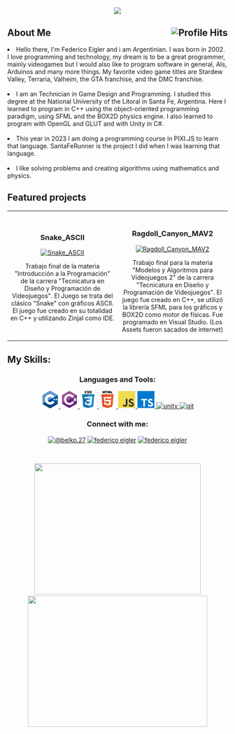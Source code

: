 <p align="center">
<img align="center" src="https://64.media.tumblr.com/4e67f2f2d4d2fcab4e8f6a9e5ccb3588/tumblr_ommxx7WK3p1tk7m95o1_540.gifv">
<h3 align="center"></h3>
</p>
<h2>About Me <img align="right" alt="Profile Hits" src="https://komarev.com/ghpvc/?username=b3lko&label=Profile%20views&color=0e75b6&style=flat" alt="b3lko"></h2>

<li>Hello there, I'm Federico Eigler and i am Argentinian. I was born in 2002. I love programming and technology, my dream is to be a great programmer, mainly videogames but I would also like to program software in general, AIs, Arduinos and many more things. My favorite video game titles are Stardew Valley, Terraria, Valheim, the GTA franchise, and the DMC franchise.</li>
</br>
<li>I am an Technician in Game Design and Programming. I studied this degree at the National University of the Litoral in Santa Fe, Argentina. Here I learned to program in C++ using the object-oriented programming paradigm, using SFML and the BOX2D physics engine. I also learned to program with OpenGL and GLUT and with Unity in C#.</li>
</br>
<li>This year in 2023 I am doing a programming course in PIXI.JS to learn that language. SantaFeRunner is the project I did when I was learning that language.</li>
</br>
<li>I like solving problems and creating algorithms using mathematics and physics.</li>

<h2>Featured projects</h2>
<table>
    <tr>
    <td width="50%">
    <h3 align="center">Snake_ASCII</h3>
    <div align="center">
    <a href="https://github.com/B3lko/Snake_ASCII" target="_blank"><img src="https://repository-images.githubusercontent.com/528631993/1d0b66d0-8555-4cfb-971e-0d2ab837d5d5" width="400" alt="Snake_ASCII"></a>
    <p>Trabajo final de la materia "Introducción a la Programación" de la carrera "Tecnicatura en Diseño y Programación de Videojuegos". El Juego se trata del clásico "Snake" con gráficos ASCII. El juego fue creado en su totalidad en C++ y utilizando ZinjaI como IDE.</p>
    </div>                                                                                
    </td>
    </div>
    <td width="50%">
    </br>
    <h3 align="center">Ragdoll_Canyon_MAV2</h3>
    <div align="center">
    <a href="https://github.com/B3lko/Ragdoll_Canyon_MAV2" target="_blank"><img src="https://repository-images.githubusercontent.com/677261531/f5364158-766c-4ec9-a214-1e17b66aff60" width="400" alt="Ragdoll_Canyon_MAV2"></a>
    <p>Trabajo final para la materia "Modelos y Algoritmos para Videojuegos 2" de la carrera "Tecnicatura en Diseño y Programación de Videojuegos". El juego fue creado en C++, se utilizó la librería SFML para los gráficos y BOX2D como motor de físicas. Fue programado en  Visual Studio. (Los Assets fueron sacados de internet)</p>
    </div>                                                                                
    </td>
    </div>                                                             
</table>
</div>

<h2> My Skills: </h2>

<h3 align="center">Languages and Tools: </h3>
<p align="center"> 
<a href="https://www.w3schools.com/cpp/" target="_blank" rel="noreferrer"> <img src="https://raw.githubusercontent.com/devicons/devicon/master/icons/cplusplus/cplusplus-original.svg" alt="cplusplus" width="40" height="40"/> </a> <a href="https://www.w3schools.com/cs/" target="_blank" rel="noreferrer"> <img src="https://raw.githubusercontent.com/devicons/devicon/master/icons/csharp/csharp-original.svg" alt="csharp" width="40" height="40"/> </a> <a href="https://www.w3schools.com/css/" target="_blank" rel="noreferrer"> <img src="https://raw.githubusercontent.com/devicons/devicon/master/icons/css3/css3-original-wordmark.svg" alt="css3" width="40" height="40"/> </a> <a href="https://www.w3.org/html/" target="_blank" rel="noreferrer"> <img src="https://raw.githubusercontent.com/devicons/devicon/master/icons/html5/html5-original-wordmark.svg" alt="html5" width="40" height="40"/> </a> <a href="https://developer.mozilla.org/en-US/docs/Web/JavaScript" target="_blank" rel="noreferrer"> <img src="https://raw.githubusercontent.com/devicons/devicon/master/icons/javascript/javascript-original.svg" alt="javascript" width="40" height="40"/> </a> <a href="https://www.typescriptlang.org/" target="_blank" rel="noreferrer"> <img src="https://raw.githubusercontent.com/devicons/devicon/master/icons/typescript/typescript-original.svg" alt="typescript" width="40" height="40"/> </a> <a href="https://unity.com/" target="_blank" rel="noreferrer"> <img src="https://www.vectorlogo.zone/logos/unity3d/unity3d-icon.svg" alt="unity" width="40" height="40"/> </a> <a href="https://git-scm.com/" target="_blank" rel="noreferrer"> <img src="https://www.vectorlogo.zone/logos/git-scm/git-scm-icon.svg" alt="git" width="40" height="40"/> </a></p>



<h3 align="center">Connect with me:</h3>
<p align="center">
<a href="https://instagram.com/belko.27" target="blank"><img align="center" src="https://raw.githubusercontent.com/rahuldkjain/github-profile-readme-generator/master/src/images/icons/Social/instagram.svg" alt="@belko.27" height="40" width="40" /></a>
<a href="https://linkedin.com/in/federico-eigler-2b3194283" target="blank"><img align="center" src="https://raw.githubusercontent.com/rahuldkjain/github-profile-readme-generator/master/src/images/icons/Social/linked-in-alt.svg" alt="federico eigler" height="30" width="40" /></a>
<a href="https://www.youtube.com/channel/UChQtf6dZxhZ1icos6gf81Ng" target="blank"><img align="center" src="https://raw.githubusercontent.com/rahuldkjain/github-profile-readme-generator/master/src/images/icons/Social/youtube.svg" alt="federico eigler" height="30" width="40" /></a>
</p>

</br>

<p align="center">
 <img height="300" width="380" src="https://github-readme-stats.vercel.app/api/top-langs/?username=B3lko&theme=gotham&hide_border=false&include_all_commits=false&count_private=false&layout=compact"/>
<img height="300" width="410" src="https://github-readme-stats.vercel.app/api?username=B3lko&theme=gotham&hide_border=false&include_all_commits=false&count_private=false"/>
</p>

